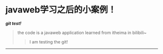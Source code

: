 # javaweb学习之后的小案例！
***git test!***
> the code  is a javaweb application learned from itheima in bilibili~
>> I am testing the git!

---

